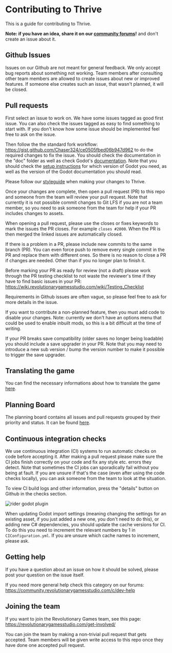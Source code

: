 # Contributing to Thrive

This is a guide for contributing to Thrive.

__Note: if you have an idea, share it on our [community
forums](https://community.revolutionarygamesstudio.com/)!__ and don't
create an issue about it.

## Github Issues

Issues on our Github are not meant for general feedback. We only
accept bug reports about something not working. Team members after
consulting other team members are allowed to create issues about new
or improved features. If someone else creates such an issue, that
wasn't planned, it will be closed.

## Pull requests

First select an issue to work on. We have some issues tagged as good
first issue. You can also check the issues tagged as easy to find
something to start with. If you don't know how some issue should be
implemented feel free to ask on the issue.

Then follow the the standard fork workflow:
https://gist.github.com/Chaser324/ce0505fbed06b947d962 to do the
required changes to fix the issue. You should check the documentation
in the "doc" folder as well as check Godot's
[documentation](https://docs.godotengine.org/en/stable/). Note that
you should check the [setup instructions](doc/setup_instructions.md)
for which version of Godot you need, as well as the version of the
Godot documentation you should read.

Please follow our [styleguide](doc/style_guide.md) when making your
changes to Thrive.

Once your changes are complete, then open a pull request (PR) to this repo
and someone from the team will review your pull request. Note that
currently it is not possible commit changes to Git LFS if you are not
a team member, so you need to ask someone from the team for help if
your PR includes changes to assets.

When opening a pull request, please use the closes or fixes keywords
to mark the issues the PR closes. For example `closes #2000`. When the
PR is then merged the linked issues are automatically closed.

If there is a problem in a PR, please include new commits to the same
branch (PR). You can even force push to remove every single commit in
the PR and replace them with different ones. So there is no reason to
close a PR if changes are needed. Other than if you no longer plan to
finish it.

Before marking your PR as ready for review (not a draft) please work
through the PR testing checklist to not waste the reviewer's time if
they have to find basic issues in your PR:
https://wiki.revolutionarygamesstudio.com/wiki/Testing_Checklist

Requirements in Github issues are often vague, so please feel free to
ask for more details in the issue.

If you want to contribute a non-planned feature, then you must add
code to disable your changes. Note: currently we don't have an options
menu that could be used to enable inbuilt mods, so this is a bit
difficult at the time of writing.

If your PR breaks save compatibility (older saves no longer being
loadable) you should include a save upgrader in your PR. Note that you
may need to introduce a new sub version / bump the version number to
make it possible to trigger the save upgrader.

## Translating the game

You can find the necessary informations about how to translate the game [here](doc/working_with_translations.md).

## Planning Board

The planning board contains all issues and pull requests grouped
by their priority and status. It can be found [here](https://github.com/orgs/Revolutionary-Games/projects/2).

## Continuous integration checks

We use continuous integration (CI) systems to run automatic checks on
code before accepting it. After making a pull request please make sure
the CI jobs finish correctly on your code and fix any style
etc. errors they detect. Note that sometimes the CI jobs can
sporadically fail without you being at fault. If you are unsure if
that's the case (even after using the code checks locally), you can
ask someone from the team to look at the situation.

To view CI build logs and other information, press the "details" button on Github in the 
checks section.

<img src="https://randomthrivefiles.b-cdn.net/setup_instructions/images/viewing_ci_results.png" alt="rider godot plugin">

When updating Godot import settings (meaning changing the settings for
an existing asset, if you just added a new one, you don't need to do
this), or adding new C# dependencies, you should update the cache
versions for CI. To do this you need to increment the relevant numbers
by 1 in `CIConfiguration.yml`. If you are unsure which cache names to
increment, please ask.

## Getting help

If you have a question about an issue on how it should be solved,
please post your question on the issue itself.

If you need more general help check this category on our forums:
https://community.revolutionarygamesstudio.com/c/dev-help

## Joining the team

If you want to join the Revolutionary Games team, see this page:
https://revolutionarygamesstudio.com/get-involved/

You can join the team by making a non-trivial pull request that gets
accepted. Team members will be given write access to this repo once
they have done one accepted pull request.
